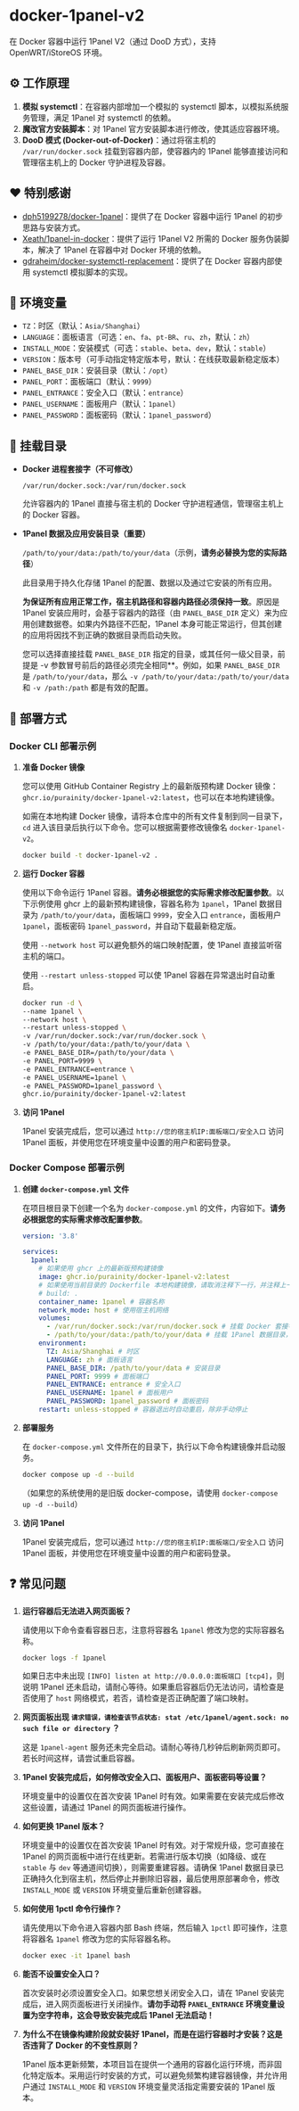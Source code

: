 # docker-1panel-v2

在 Docker 容器中运行 1Panel V2（通过 DooD 方式），支持 OpenWRT/iStoreOS 环境。

## ⚙️ 工作原理

1. **模拟 systemctl**：在容器内部增加一个模拟的 systemctl 脚本，以模拟系统服务管理，满足 1Panel 对 systemctl 的依赖。
2. **魔改官方安装脚本**：对 1Panel 官方安装脚本进行修改，使其适应容器环境。
3. **DooD 模式 (Docker-out-of-Docker)**：通过将宿主机的 `/var/run/docker.sock` 挂载到容器内部，使容器内的 1Panel 能够直接访问和管理宿主机上的 Docker 守护进程及容器。

## ❤️ 特别感谢

- [dph5199278/docker-1panel](https://github.com/dph5199278/docker-1panel)：提供了在 Docker 容器中运行 1Panel 的初步思路与安装方式。
- [Xeath/1panel-in-docker](https://github.com/Xeath/1panel-in-docker)：提供了运行 1Panel V2 所需的 Docker 服务伪装脚本，解决了 1Panel 在容器中对 Docker 环境的依赖。
- [gdraheim/docker-systemctl-replacement](https://github.com/gdraheim/docker-systemctl-replacement)：提供了在 Docker 容器内部使用 systemctl 模拟脚本的实现。

## 📝 环境变量

- `TZ`：时区（默认：`Asia/Shanghai`）
- `LANGUAGE`：面板语言（可选：`en`、`fa`、`pt-BR`、`ru`、`zh`，默认：`zh`）
- `INSTALL_MODE`：安装模式（可选：`stable`、`beta`、`dev`，默认：`stable`）
- `VERSION`：版本号（可手动指定特定版本号，默认：在线获取最新稳定版本）
- `PANEL_BASE_DIR`：安装目录（默认：`/opt`）
- `PANEL_PORT`：面板端口（默认：`9999`）
- `PANEL_ENTRANCE`：安全入口（默认：`entrance`）
- `PANEL_USERNAME`：面板用户（默认：`1panel`）
- `PANEL_PASSWORD`：面板密码（默认：`1panel_password`）

## 📂 挂载目录

- **Docker 进程套接字（不可修改）**

    `/var/run/docker.sock:/var/run/docker.sock`

    允许容器内的 1Panel 直接与宿主机的 Docker 守护进程通信，管理宿主机上的 Docker 容器。

- **1Panel 数据及应用安装目录（重要）**

    `/path/to/your/data:/path/to/your/data`（示例，**请务必替换为您的实际路径**）

    此目录用于持久化存储 1Panel 的配置、数据以及通过它安装的所有应用。
    
    **为保证所有应用正常工作，宿主机路径和容器内路径必须保持一致**。原因是 1Panel 安装应用时，会基于容器内的路径（由 `PANEL_BASE_DIR` 定义）来为应用创建数据卷。如果内外路径不匹配，1Panel 本身可能正常运行，但其创建的应用将因找不到正确的数据目录而启动失败。
    
    您可以选择直接挂载 `PANEL_BASE_DIR` 指定的目录，或其任何一级父目录，前提是 -v 参数冒号前后的路径必须完全相同**。例如，如果 `PANEL_BASE_DIR` 是 `/path/to/your/data`，那么 `-v /path/to/your/data:/path/to/your/data` 和 `-v /path:/path` 都是有效的配置。

## 🐳 部署方式

### Docker CLI 部署示例

1. **准备 Docker 镜像**

    您可以使用 GitHub Container Registry 上的最新版预构建 Docker 镜像：`ghcr.io/purainity/docker-1panel-v2:latest`，也可以在本地构建镜像。

    如需在本地构建 Docker 镜像，请将本仓库中的所有文件复制到同一目录下，`cd` 进入该目录后执行以下命令。您可以根据需要修改镜像名 `docker-1panel-v2`。

    ```bash
    docker build -t docker-1panel-v2 .
    ```

2. **运行 Docker 容器**

    使用以下命令运行 1Panel 容器。**请务必根据您的实际需求修改配置参数**。以下示例使用 ghcr 上的最新预构建镜像，容器名称为 `1panel`，1Panel 数据目录为 `/path/to/your/data`，面板端口 `9999`，安全入口 `entrance`，面板用户 `1panel`，面板密码 `1panel_password`，并自动下载最新稳定版。

    使用 `--network host` 可以避免额外的端口映射配置，使 1Panel 直接监听宿主机的端口。

    使用 `--restart unless-stopped` 可以使 1Panel 容器在异常退出时自动重启。

    ```bash
    docker run -d \
    --name 1panel \
    --network host \
    --restart unless-stopped \
    -v /var/run/docker.sock:/var/run/docker.sock \
    -v /path/to/your/data:/path/to/your/data \
    -e PANEL_BASE_DIR=/path/to/your/data \
    -e PANEL_PORT=9999 \
    -e PANEL_ENTRANCE=entrance \
    -e PANEL_USERNAME=1panel \
    -e PANEL_PASSWORD=1panel_password \
    ghcr.io/purainity/docker-1panel-v2:latest
    ```

3. **访问 1Panel**

    1Panel 安装完成后，您可以通过 `http://您的宿主机IP:面板端口/安全入口` 访问 1Panel 面板，并使用您在环境变量中设置的用户和密码登录。

### Docker Compose 部署示例

1. **创建 `docker-compose.yml` 文件**

    在项目根目录下创建一个名为 `docker-compose.yml` 的文件，内容如下。**请务必根据您的实际需求修改配置参数**。

    ```yaml
    version: '3.8'

    services:
      1panel:
        # 如果使用 ghcr 上的最新版预构建镜像
        image: ghcr.io/purainity/docker-1panel-v2:latest
        # 如果使用当前目录的 Dockerfile 本地构建镜像，请取消注释下一行，并注释上一行
        # build: . 
        container_name: 1panel # 容器名称
        network_mode: host # 使用宿主机网络
        volumes:
          - /var/run/docker.sock:/var/run/docker.sock # 挂载 Docker 套接字
          - /path/to/your/data:/path/to/your/data # 挂载 1Panel 数据目录，请确保宿主机路径和容器内路径一致
        environment:
          TZ: Asia/Shanghai # 时区
          LANGUAGE: zh # 面板语言
          PANEL_BASE_DIR: /path/to/your/data # 安装目录
          PANEL_PORT: 9999 # 面板端口
          PANEL_ENTRANCE: entrance # 安全入口
          PANEL_USERNAME: 1panel # 面板用户
          PANEL_PASSWORD: 1panel_password # 面板密码
        restart: unless-stopped # 容器退出时自动重启，除非手动停止
    ```

2. **部署服务**

    在 `docker-compose.yml` 文件所在的目录下，执行以下命令构建镜像并启动服务。

    ```bash
    docker compose up -d --build
    ```

    （如果您的系统使用的是旧版 docker-compose，请使用 `docker-compose up -d --build`）

3. **访问 1Panel**

    1Panel 安装完成后，您可以通过 `http://您的宿主机IP:面板端口/安全入口` 访问 1Panel 面板，并使用您在环境变量中设置的用户和密码登录。

## ❓ 常见问题

1. **运行容器后无法进入网页面板？**

    请使用以下命令查看容器日志，注意将容器名 `1panel` 修改为您的实际容器名称。

    ```bash
    docker logs -f 1panel
    ```

    如果日志中未出现 `[INFO] listen at http://0.0.0.0:面板端口 [tcp4]`，则说明 1Panel 还未启动，请耐心等待。如果重启容器后仍无法访问，请检查是否使用了 `host` 网络模式，若否，请检查是否正确配置了端口映射。

2. **网页面板出现 `请求错误，请检查该节点状态: stat /etc/1panel/agent.sock: no such file or directory` ？**

    这是 `1panel-agent` 服务还未完全启动。请耐心等待几秒钟后刷新网页即可。若长时间这样，请尝试重启容器。

3. **1Panel 安装完成后，如何修改安全入口、面板用户、面板密码等设置？**

    环境变量中的设置仅在首次安装 1Panel 时有效。如果需要在安装完成后修改这些设置，请通过 1Panel 的网页面板进行操作。
    
4. **如何更换 1Panel 版本？**

    环境变量中的设置仅在首次安装 1Panel 时有效。对于常规升级，您可直接在 1Panel 的网页面板中进行在线更新。若需进行版本切换（如降级、或在 `stable` 与 `dev` 等通道间切换），则需要重建容器。请确保 1Panel 数据目录已正确持久化到宿主机，然后停止并删除旧容器，最后使用原部署命令，修改 `INSTALL_MODE` 或 `VERSION` 环境变量后重新创建容器。

5. **如何使用 1pctl 命令行操作？**

    请先使用以下命令进入容器内部 Bash 终端，然后输入 `1pctl` 即可操作，注意将容器名 `1panel` 修改为您的实际容器名称。

    ```bash
    docker exec -it 1panel bash
    ```

6. **能否不设置安全入口？**

    首次安装时必须设置安全入口。如果您想关闭安全入口，请在 1Panel 安装完成后，进入网页面板进行关闭操作。**请勿手动将 `PANEL_ENTRANCE` 环境变量设置为空字符串，这会导致安装完成后 1Panel 无法启动！**

7. **为什么不在镜像构建阶段就安装好 1Panel，而是在运行容器时才安装？这是否违背了 Docker 的不变性原则？**

    1Panel 版本更新频繁，本项目旨在提供一个通用的容器化运行环境，而非固化特定版本。采用运行时安装的方式，可以避免频繁构建容器镜像，并允许用户通过 `INSTALL_MODE` 和 `VERSION` 环境变量灵活指定需要安装的 1Panel 版本。
